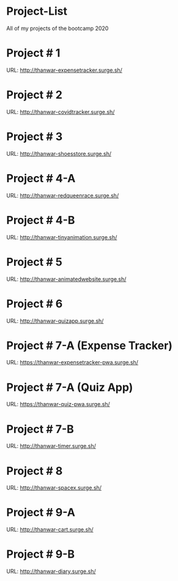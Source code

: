 # Project-List
All of my projects of the bootcamp 2020

# Project # 1

URL: http://thanwar-expensetracker.surge.sh/

# Project # 2

URL: http://thanwar-covidtracker.surge.sh/

# Project # 3

URL: http://thanwar-shoesstore.surge.sh/

# Project # 4-A

URL: http://thanwar-redqueenrace.surge.sh/

# Project # 4-B

URL: http://thanwar-tinyanimation.surge.sh/

# Project # 5

URL: http://thanwar-animatedwebsite.surge.sh/

# Project # 6

URL: http://thanwar-quizapp.surge.sh/

# Project # 7-A (Expense Tracker)

URL: https://thanwar-expensetracker-pwa.surge.sh/

# Project # 7-A (Quiz App)

URL: https://thanwar-quiz-pwa.surge.sh/

# Project # 7-B 

URL: http://thanwar-timer.surge.sh/

# Project # 8

URL: http://thanwar-spacex.surge.sh/

# Project # 9-A

URL: http://thanwar-cart.surge.sh/

# Project # 9-B

URL: http://thanwar-diary.surge.sh/









